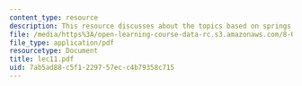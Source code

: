 ```yaml
---
content_type: resource
description: This resource discusses about the topics based on springs.
file: /media/https%3A/open-learning-course-data-rc.s3.amazonaws.com/8-01l-physics-i-classical-mechanics-fall-2005/7ab5ad88c5f1229757ecc4b79358c715_lec11.pdf
file_type: application/pdf
resourcetype: Document
title: lec11.pdf
uid: 7ab5ad88-c5f1-2297-57ec-c4b79358c715
---
```

